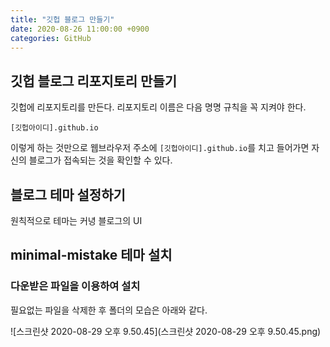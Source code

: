 ```yaml
---
title: "깃헙 블로그 만들기"
date: 2020-08-26 11:00:00 +0900
categories: GitHub 
---
```


## 깃헙 블로그 리포지토리 만들기

깃헙에 리포지토리를 만든다. 리포지토리 이름은 다음 명명 규칙을 꼭 지켜야 한다. 

```
[깃헙아이디].github.io
```

이렇게 하는 것만으로 웹브라우저 주소에 `[깃헙아이디].github.io`를 치고 들어가면 자신의 블로그가 접속되는 것을 확인할 수 있다.

## 블로그 테마 설정하기

원칙적으로 테마는 커녕 블로그의 UI



## minimal-mistake 테마 설치

### 다운받은 파일을 이용하여 설치



필요없는 파일을 삭제한 후 폴더의 모습은 아래와 같다. 

![스크린샷 2020-08-29 오후 9.50.45](스크린샷 2020-08-29 오후 9.50.45.png)

